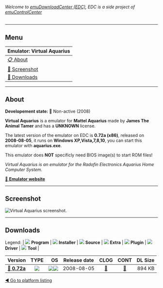 ###### Welcome to [emuDownloadCenter (EDC)](https://github.com/PhoenixInteractiveNL/emuDownloadCenter/wiki/), EDC is a side project of [emuControlCenter](https://github.com/PhoenixInteractiveNL/emuControlCenter/wiki/)
***
## Menu
| **Emulator: Virtual Aquarius** |
|:---------|
| [:clipboard: About](#about) |
| [:sunrise: Screenshot](#screenshot) |
| [:floppy_disk: Downloads](#downloads) |
***
## About
**Developement state:** :red_circle: Non-active (2008)

**Virtual Aquarius** is a emulator for **Mattel Aquarius** made by **James The Animal Tamer** and has a **UNKNOWN** license.

The latest version of the emulator on EDC is **0.72a (x86)**, released on **2008-08-05**, it runs on **Windows XP,Vista,7,8,10**, you can start this emulator with **aquarius.exe**.

This emulator does **NOT** specificly need BIOS image(s) to start ROM files!

_Virtual Aquarius is an emulator for the Radofin Electronics Aquarius Home Computer System._

[:link: **Emulator website**](http://www.lchr.org/a/18/2t/)
***
## Screenshot
![](https://raw.githubusercontent.com/PhoenixInteractiveNL/emuDownloadCenter/master/hooks/vaquarius/emulator_screen_01.jpg "Virtual Aquarius screenshot.")
***
## Downloads
Legend: | 
![](https://raw.githubusercontent.com/wiki/PhoenixInteractiveNL/emuDownloadCenter/images_misc/icon_program_24.png) **Program** | 
![](https://raw.githubusercontent.com/wiki/PhoenixInteractiveNL/emuDownloadCenter/images_misc/icon_installer_24.png) **Installer** | 
![](https://raw.githubusercontent.com/wiki/PhoenixInteractiveNL/emuDownloadCenter/images_misc/icon_source_code_24.png) **Source** | 
![](https://raw.githubusercontent.com/wiki/PhoenixInteractiveNL/emuDownloadCenter/images_misc/icon_extra_24.png) **Extra** | 
![](https://raw.githubusercontent.com/wiki/PhoenixInteractiveNL/emuDownloadCenter/images_misc/icon_plugin_24.png) **Plugin** | 
![](https://raw.githubusercontent.com/wiki/PhoenixInteractiveNL/emuDownloadCenter/images_misc/icon_driver_24.png) **Driver** | 
![](https://raw.githubusercontent.com/wiki/PhoenixInteractiveNL/emuDownloadCenter/images_misc/icon_tool_24.png) **Tool** | 
 
| Version | TYPE | OS | Release date | CLOG | CONT | DL Size |
|:--------|:----:|---:|:------------:|:----:|:----:|--------:|
| [:floppy_disk: **0.72a**](https://github.com/PhoenixInteractiveNL/edc-repo0002/raw/master/vaquarius/0.72a.7z) | ![](https://raw.githubusercontent.com/wiki/PhoenixInteractiveNL/emuDownloadCenter/images_misc/icon_program_24.png) | ![](https://raw.githubusercontent.com/wiki/PhoenixInteractiveNL/emuDownloadCenter/images_misc/logo_windows_24.png)![](https://raw.githubusercontent.com/wiki/PhoenixInteractiveNL/emuDownloadCenter/images_misc/icon_32-bit_24.png) | 2008-08-05 | [:page_facing_up:](https://github.com/PhoenixInteractiveNL/edc-repo0002/blob/master/vaquarius/0.72a_changelog.txt) | [:mag_right:](https://github.com/PhoenixInteractiveNL/edc-repo0002/blob/master/vaquarius/0.72a_contents.txt) | 894 KB |

[:arrow_backward: Go to platform listing](https://github.com/PhoenixInteractiveNL/emuDownloadCenter/wiki/EDC-Platform-List)
